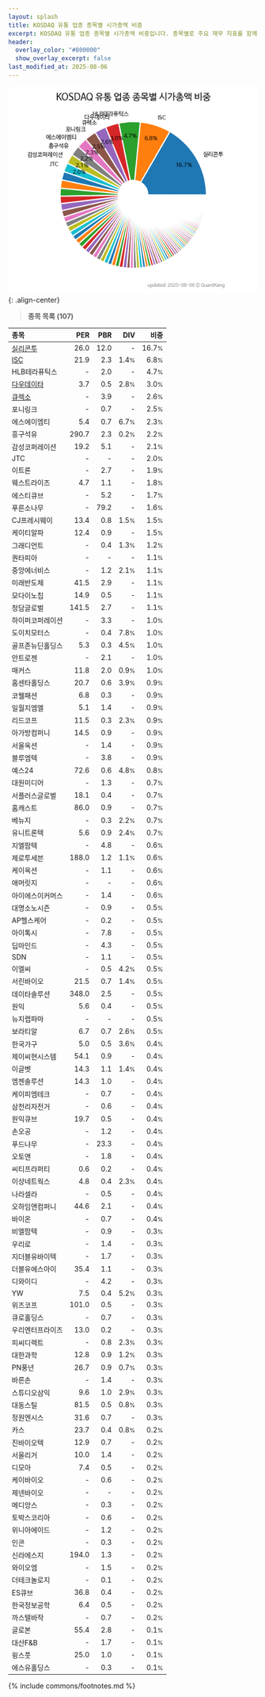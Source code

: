 ```yaml
---
layout: splash
title: KOSDAQ 유통 업종 종목별 시가총액 비중
excerpt: KOSDAQ 유통 업종 종목별 시가총액 비중입니다. 종목별로 주요 재무 지표를 함께 표시합니다.
header:
  overlay_color: "#800000"
  show_overlay_excerpt: false
last_modified_at: 2025-08-06
---
```



![KOSDAQ 유통 업종 종목별 시가총액 비중](/stats/sector/images/kosdaq_업종_유통_종목.png){: .align-center}


> **종목 목록 (107)**<a id="list"></a>

| **종목** | **PER** | **PBR** | **DIV** | **비중** |
| :------- | ------: | ------: | ------: | -------: |
| [실리콘투](/257720/) | 26.0 | 12.0 | - | 16.7<small>%</small> |
| [ISC](/095340/) | 21.9 | 2.3 | 1.4<small>%</small> | 6.8<small>%</small> |
| HLB테라퓨틱스 | - | 2.0 | - | 4.7<small>%</small> |
| [다우데이타](/032190/) | 3.7 | 0.5 | 2.8<small>%</small> | 3.0<small>%</small> |
| [큐렉소](/060280/) | - | 3.9 | - | 2.6<small>%</small> |
| 포니링크 | - | 0.7 | - | 2.5<small>%</small> |
| 에스에이엠티 | 5.4 | 0.7 | 6.7<small>%</small> | 2.3<small>%</small> |
| 흥구석유 | 290.7 | 2.3 | 0.2<small>%</small> | 2.2<small>%</small> |
| 감성코퍼레이션 | 19.2 | 5.1 | - | 2.1<small>%</small> |
| JTC | - | - | - | 2.0<small>%</small> |
| 이트론 | - | 2.7 | - | 1.9<small>%</small> |
| 웨스트라이즈 | 4.7 | 1.1 | - | 1.8<small>%</small> |
| 에스티큐브 | - | 5.2 | - | 1.7<small>%</small> |
| 푸른소나무 | - | 79.2 | - | 1.6<small>%</small> |
| CJ프레시웨이 | 13.4 | 0.8 | 1.5<small>%</small> | 1.5<small>%</small> |
| 케이티알파 | 12.4 | 0.9 | - | 1.5<small>%</small> |
| 그래디언트 | - | 0.4 | 1.3<small>%</small> | 1.2<small>%</small> |
| 퀀타피아 | - | - | - | 1.1<small>%</small> |
| 중앙에너비스 | - | 1.2 | 2.1<small>%</small> | 1.1<small>%</small> |
| 미래반도체 | 41.5 | 2.9 | - | 1.1<small>%</small> |
| 모다이노칩 | 14.9 | 0.5 | - | 1.1<small>%</small> |
| 청담글로벌 | 141.5 | 2.7 | - | 1.1<small>%</small> |
| 하이퍼코퍼레이션 | - | 3.3 | - | 1.0<small>%</small> |
| 도이치모터스 | - | 0.4 | 7.8<small>%</small> | 1.0<small>%</small> |
| 골프존뉴딘홀딩스 | 5.3 | 0.3 | 4.5<small>%</small> | 1.0<small>%</small> |
| 안트로젠 | - | 2.1 | - | 1.0<small>%</small> |
| 매커스 | 11.8 | 2.0 | 0.9<small>%</small> | 1.0<small>%</small> |
| 홈센타홀딩스 | 20.7 | 0.6 | 3.9<small>%</small> | 0.9<small>%</small> |
| 코웰패션 | 6.8 | 0.3 | - | 0.9<small>%</small> |
| 일월지엠엘 | 5.1 | 1.4 | - | 0.9<small>%</small> |
| 리드코프 | 11.5 | 0.3 | 2.3<small>%</small> | 0.9<small>%</small> |
| 아가방컴퍼니 | 14.5 | 0.9 | - | 0.9<small>%</small> |
| 서울옥션 | - | 1.4 | - | 0.9<small>%</small> |
| 블루엠텍 | - | 3.8 | - | 0.9<small>%</small> |
| 예스24 | 72.6 | 0.6 | 4.8<small>%</small> | 0.8<small>%</small> |
| 대원미디어 | - | 1.3 | - | 0.7<small>%</small> |
| 서플러스글로벌 | 18.1 | 0.4 | - | 0.7<small>%</small> |
| 홈캐스트 | 86.0 | 0.9 | - | 0.7<small>%</small> |
| 베뉴지 | - | 0.3 | 2.2<small>%</small> | 0.7<small>%</small> |
| 유니트론텍 | 5.6 | 0.9 | 2.4<small>%</small> | 0.7<small>%</small> |
| 지엘팜텍 | - | 4.8 | - | 0.6<small>%</small> |
| 제로투세븐 | 188.0 | 1.2 | 1.1<small>%</small> | 0.6<small>%</small> |
| 케이옥션 | - | 1.1 | - | 0.6<small>%</small> |
| 애머릿지 | - | - | - | 0.6<small>%</small> |
| 아이에스이커머스 | - | 1.4 | - | 0.6<small>%</small> |
| 대명소노시즌 | - | 0.9 | - | 0.5<small>%</small> |
| AP헬스케어 | - | 0.2 | - | 0.5<small>%</small> |
| 아이톡시 | - | 7.8 | - | 0.5<small>%</small> |
| 딥마인드 | - | 4.3 | - | 0.5<small>%</small> |
| SDN | - | 1.1 | - | 0.5<small>%</small> |
| 이엘씨 | - | 0.5 | 4.2<small>%</small> | 0.5<small>%</small> |
| 서린바이오 | 21.5 | 0.7 | 1.4<small>%</small> | 0.5<small>%</small> |
| 데이타솔루션 | 348.0 | 2.5 | - | 0.5<small>%</small> |
| 원익 | 5.6 | 0.4 | - | 0.5<small>%</small> |
| 뉴지랩파마 | - | - | - | 0.5<small>%</small> |
| 보라티알 | 6.7 | 0.7 | 2.6<small>%</small> | 0.5<small>%</small> |
| 한국가구 | 5.0 | 0.5 | 3.6<small>%</small> | 0.4<small>%</small> |
| 제이씨현시스템 | 54.1 | 0.9 | - | 0.4<small>%</small> |
| 이글벳 | 14.3 | 1.1 | 1.4<small>%</small> | 0.4<small>%</small> |
| 엠젠솔루션 | 14.3 | 1.0 | - | 0.4<small>%</small> |
| 케이피엠테크 | - | 0.7 | - | 0.4<small>%</small> |
| 삼천리자전거 | - | 0.6 | - | 0.4<small>%</small> |
| 원익큐브 | 19.7 | 0.5 | - | 0.4<small>%</small> |
| 손오공 | - | 1.2 | - | 0.4<small>%</small> |
| 푸드나무 | - | 23.3 | - | 0.4<small>%</small> |
| 오토앤 | - | 1.8 | - | 0.4<small>%</small> |
| 씨티프라퍼티 | 0.6 | 0.2 | - | 0.4<small>%</small> |
| 이상네트웍스 | 4.8 | 0.4 | 2.3<small>%</small> | 0.4<small>%</small> |
| 나라셀라 | - | 0.5 | - | 0.4<small>%</small> |
| 오하임앤컴퍼니 | 44.6 | 2.1 | - | 0.4<small>%</small> |
| 바이온 | - | 0.7 | - | 0.4<small>%</small> |
| 비엘팜텍 | - | 0.9 | - | 0.3<small>%</small> |
| 우리로 | - | 1.4 | - | 0.3<small>%</small> |
| 지더블유바이텍 | - | 1.7 | - | 0.3<small>%</small> |
| 더블유에스아이 | 35.4 | 1.1 | - | 0.3<small>%</small> |
| 디와이디 | - | 4.2 | - | 0.3<small>%</small> |
| YW | 7.5 | 0.4 | 5.2<small>%</small> | 0.3<small>%</small> |
| 위즈코프 | 101.0 | 0.5 | - | 0.3<small>%</small> |
| 큐로홀딩스 | - | 0.7 | - | 0.3<small>%</small> |
| 우리엔터프라이즈 | 13.0 | 0.2 | - | 0.3<small>%</small> |
| 피씨디렉트 | - | 0.8 | 2.3<small>%</small> | 0.3<small>%</small> |
| 대한과학 | 12.8 | 0.9 | 1.2<small>%</small> | 0.3<small>%</small> |
| PN풍년 | 26.7 | 0.9 | 0.7<small>%</small> | 0.3<small>%</small> |
| 바른손 | - | 1.4 | - | 0.3<small>%</small> |
| 스튜디오삼익 | 9.6 | 1.0 | 2.9<small>%</small> | 0.3<small>%</small> |
| 대동스틸 | 81.5 | 0.5 | 0.8<small>%</small> | 0.3<small>%</small> |
| 정원엔시스 | 31.6 | 0.7 | - | 0.3<small>%</small> |
| 카스 | 23.7 | 0.4 | 0.8<small>%</small> | 0.2<small>%</small> |
| 진바이오텍 | 12.9 | 0.7 | - | 0.2<small>%</small> |
| 서울리거 | 10.0 | 1.4 | - | 0.2<small>%</small> |
| 디모아 | 7.4 | 0.5 | - | 0.2<small>%</small> |
| 케이바이오 | - | 0.6 | - | 0.2<small>%</small> |
| 제넨바이오 | - | - | - | 0.2<small>%</small> |
| 메디앙스 | - | 0.3 | - | 0.2<small>%</small> |
| 토박스코리아 | - | 0.6 | - | 0.2<small>%</small> |
| 위니아에이드 | - | 1.2 | - | 0.2<small>%</small> |
| 인콘 | - | 0.3 | - | 0.2<small>%</small> |
| 신라에스지 | 194.0 | 1.3 | - | 0.2<small>%</small> |
| 와이오엠 | - | 1.5 | - | 0.2<small>%</small> |
| 더테크놀로지 | - | 0.1 | - | 0.2<small>%</small> |
| ES큐브 | 36.8 | 0.4 | - | 0.2<small>%</small> |
| 한국정보공학 | 6.4 | 0.5 | - | 0.2<small>%</small> |
| 까스텔바작 | - | 0.7 | - | 0.2<small>%</small> |
| 글로본 | 55.4 | 2.8 | - | 0.1<small>%</small> |
| 대산F&B | - | 1.7 | - | 0.1<small>%</small> |
| 윙스풋 | 25.0 | 1.0 | - | 0.1<small>%</small> |
| 에스유홀딩스 | - | 0.3 | - | 0.1<small>%</small> |

{% include commons/footnotes.md %}